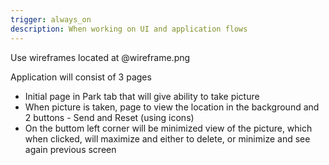 ```yaml
---
trigger: always_on
description: When working on UI and application flows
---
```


Use wireframes located at @wireframe.png

Application will consist of 3 pages

- Initial page in Park tab that will give ability to take picture
- When picture is taken, page to view the location in the background and 2 buttons - Send and Reset (using icons)
- On the buttom left corner will be minimized view of the picture, which when clicked, will maximize and either to delete, or minimize and see again previous screen